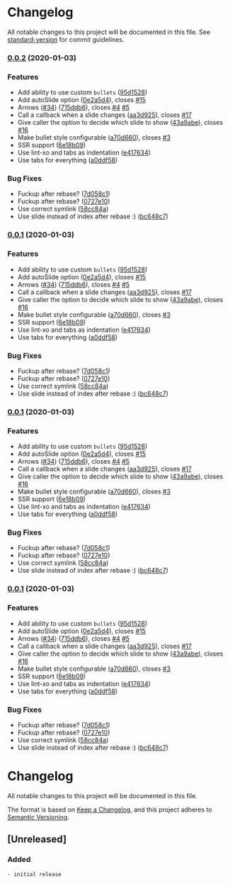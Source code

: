 # Changelog

All notable changes to this project will be documented in this file. See [standard-version](https://github.com/conventional-changelog/standard-version) for commit guidelines.

### [0.0.2](https://github.com/farbenmeer/react-spring-slider/compare/v0.0.1-alpha.0...v0.0.2) (2020-01-03)


### Features

* Add ability to use custom `bullets` ([95d1528](https://github.com/farbenmeer/react-spring-slider/commit/95d15282419582178771b384d8ef9c4b9f26c063))
* Add autoSlide option ([0e2a5d4](https://github.com/farbenmeer/react-spring-slider/commit/0e2a5d4cdf7d272abb0a770ffa6c5309e205b2f3)), closes [#15](https://github.com/farbenmeer/react-spring-slider/issues/15)
* Arrows ([#34](https://github.com/farbenmeer/react-spring-slider/issues/34)) ([715ddb6](https://github.com/farbenmeer/react-spring-slider/commit/715ddb69b53a76ced0cc681725d9bb1aeaa2512d)), closes [#4](https://github.com/farbenmeer/react-spring-slider/issues/4) [#5](https://github.com/farbenmeer/react-spring-slider/issues/5)
* Call a callback when a slide changes ([aa3d925](https://github.com/farbenmeer/react-spring-slider/commit/aa3d92556b44b3b37e535836deeb5ff1f94ca934)), closes [#17](https://github.com/farbenmeer/react-spring-slider/issues/17)
* Give caller the option to decide which slide to show ([43a9abe](https://github.com/farbenmeer/react-spring-slider/commit/43a9abe9cef51af49423cbf93dddf3d9e2a9864f)), closes [#16](https://github.com/farbenmeer/react-spring-slider/issues/16)
* Make bullet style configurable ([a70d660](https://github.com/farbenmeer/react-spring-slider/commit/a70d660ee680dade2a973ff8c017801f5f972396)), closes [#3](https://github.com/farbenmeer/react-spring-slider/issues/3)
* SSR support ([6e18b09](https://github.com/farbenmeer/react-spring-slider/commit/6e18b093744be31766b5a8030664c5ae81ae5799))
* Use lint-xo and tabs as indentation ([e417634](https://github.com/farbenmeer/react-spring-slider/commit/e4176349fa5648d74875834f4dc5279ba6205da5))
* Use tabs for everything ([a0ddf58](https://github.com/farbenmeer/react-spring-slider/commit/a0ddf58c4b49ca83d1b972b88acd28a0df1448e0))


### Bug Fixes

* Fuckup after rebase? ([7d058c1](https://github.com/farbenmeer/react-spring-slider/commit/7d058c16124a53b48514014401d90b19aa295750))
* Fuckup after rebase? ([0727e10](https://github.com/farbenmeer/react-spring-slider/commit/0727e1071c09f09a9dd5cba1dce5486a75517aa4))
* Use correct symlink ([58cc84a](https://github.com/farbenmeer/react-spring-slider/commit/58cc84a37a2cda823cb4ceaf24bf526dbbbea4ea))
* Use slide instead of index after rebase :) ([bc648c7](https://github.com/farbenmeer/react-spring-slider/commit/bc648c7c4daae3bb59022d091226e9f8ddd2675e))

### [0.0.1](https://github.com/farbenmeer/react-spring-slider/compare/v0.0.1-alpha.0...v0.0.1) (2020-01-03)


### Features

* Add ability to use custom `bullets` ([95d1528](https://github.com/farbenmeer/react-spring-slider/commit/95d15282419582178771b384d8ef9c4b9f26c063))
* Add autoSlide option ([0e2a5d4](https://github.com/farbenmeer/react-spring-slider/commit/0e2a5d4cdf7d272abb0a770ffa6c5309e205b2f3)), closes [#15](https://github.com/farbenmeer/react-spring-slider/issues/15)
* Arrows ([#34](https://github.com/farbenmeer/react-spring-slider/issues/34)) ([715ddb6](https://github.com/farbenmeer/react-spring-slider/commit/715ddb69b53a76ced0cc681725d9bb1aeaa2512d)), closes [#4](https://github.com/farbenmeer/react-spring-slider/issues/4) [#5](https://github.com/farbenmeer/react-spring-slider/issues/5)
* Call a callback when a slide changes ([aa3d925](https://github.com/farbenmeer/react-spring-slider/commit/aa3d92556b44b3b37e535836deeb5ff1f94ca934)), closes [#17](https://github.com/farbenmeer/react-spring-slider/issues/17)
* Give caller the option to decide which slide to show ([43a9abe](https://github.com/farbenmeer/react-spring-slider/commit/43a9abe9cef51af49423cbf93dddf3d9e2a9864f)), closes [#16](https://github.com/farbenmeer/react-spring-slider/issues/16)
* Make bullet style configurable ([a70d660](https://github.com/farbenmeer/react-spring-slider/commit/a70d660ee680dade2a973ff8c017801f5f972396)), closes [#3](https://github.com/farbenmeer/react-spring-slider/issues/3)
* SSR support ([6e18b09](https://github.com/farbenmeer/react-spring-slider/commit/6e18b093744be31766b5a8030664c5ae81ae5799))
* Use lint-xo and tabs as indentation ([e417634](https://github.com/farbenmeer/react-spring-slider/commit/e4176349fa5648d74875834f4dc5279ba6205da5))
* Use tabs for everything ([a0ddf58](https://github.com/farbenmeer/react-spring-slider/commit/a0ddf58c4b49ca83d1b972b88acd28a0df1448e0))


### Bug Fixes

* Fuckup after rebase? ([7d058c1](https://github.com/farbenmeer/react-spring-slider/commit/7d058c16124a53b48514014401d90b19aa295750))
* Fuckup after rebase? ([0727e10](https://github.com/farbenmeer/react-spring-slider/commit/0727e1071c09f09a9dd5cba1dce5486a75517aa4))
* Use correct symlink ([58cc84a](https://github.com/farbenmeer/react-spring-slider/commit/58cc84a37a2cda823cb4ceaf24bf526dbbbea4ea))
* Use slide instead of index after rebase :) ([bc648c7](https://github.com/farbenmeer/react-spring-slider/commit/bc648c7c4daae3bb59022d091226e9f8ddd2675e))

### [0.0.1](https://github.com/farbenmeer/react-spring-slider/compare/v0.0.1-alpha.0...v0.0.1) (2020-01-03)


### Features

* Add ability to use custom `bullets` ([95d1528](https://github.com/farbenmeer/react-spring-slider/commit/95d15282419582178771b384d8ef9c4b9f26c063))
* Add autoSlide option ([0e2a5d4](https://github.com/farbenmeer/react-spring-slider/commit/0e2a5d4cdf7d272abb0a770ffa6c5309e205b2f3)), closes [#15](https://github.com/farbenmeer/react-spring-slider/issues/15)
* Arrows ([#34](https://github.com/farbenmeer/react-spring-slider/issues/34)) ([715ddb6](https://github.com/farbenmeer/react-spring-slider/commit/715ddb69b53a76ced0cc681725d9bb1aeaa2512d)), closes [#4](https://github.com/farbenmeer/react-spring-slider/issues/4) [#5](https://github.com/farbenmeer/react-spring-slider/issues/5)
* Call a callback when a slide changes ([aa3d925](https://github.com/farbenmeer/react-spring-slider/commit/aa3d92556b44b3b37e535836deeb5ff1f94ca934)), closes [#17](https://github.com/farbenmeer/react-spring-slider/issues/17)
* Give caller the option to decide which slide to show ([43a9abe](https://github.com/farbenmeer/react-spring-slider/commit/43a9abe9cef51af49423cbf93dddf3d9e2a9864f)), closes [#16](https://github.com/farbenmeer/react-spring-slider/issues/16)
* Make bullet style configurable ([a70d660](https://github.com/farbenmeer/react-spring-slider/commit/a70d660ee680dade2a973ff8c017801f5f972396)), closes [#3](https://github.com/farbenmeer/react-spring-slider/issues/3)
* SSR support ([6e18b09](https://github.com/farbenmeer/react-spring-slider/commit/6e18b093744be31766b5a8030664c5ae81ae5799))
* Use lint-xo and tabs as indentation ([e417634](https://github.com/farbenmeer/react-spring-slider/commit/e4176349fa5648d74875834f4dc5279ba6205da5))
* Use tabs for everything ([a0ddf58](https://github.com/farbenmeer/react-spring-slider/commit/a0ddf58c4b49ca83d1b972b88acd28a0df1448e0))


### Bug Fixes

* Fuckup after rebase? ([7d058c1](https://github.com/farbenmeer/react-spring-slider/commit/7d058c16124a53b48514014401d90b19aa295750))
* Fuckup after rebase? ([0727e10](https://github.com/farbenmeer/react-spring-slider/commit/0727e1071c09f09a9dd5cba1dce5486a75517aa4))
* Use correct symlink ([58cc84a](https://github.com/farbenmeer/react-spring-slider/commit/58cc84a37a2cda823cb4ceaf24bf526dbbbea4ea))
* Use slide instead of index after rebase :) ([bc648c7](https://github.com/farbenmeer/react-spring-slider/commit/bc648c7c4daae3bb59022d091226e9f8ddd2675e))

### [0.0.1](https://github.com/farbenmeer/react-spring-slider/compare/v0.0.1-alpha.0...v0.0.1) (2020-01-03)


### Features

* Add ability to use custom `bullets` ([95d1528](https://github.com/farbenmeer/react-spring-slider/commit/95d15282419582178771b384d8ef9c4b9f26c063))
* Add autoSlide option ([0e2a5d4](https://github.com/farbenmeer/react-spring-slider/commit/0e2a5d4cdf7d272abb0a770ffa6c5309e205b2f3)), closes [#15](https://github.com/farbenmeer/react-spring-slider/issues/15)
* Arrows ([#34](https://github.com/farbenmeer/react-spring-slider/issues/34)) ([715ddb6](https://github.com/farbenmeer/react-spring-slider/commit/715ddb69b53a76ced0cc681725d9bb1aeaa2512d)), closes [#4](https://github.com/farbenmeer/react-spring-slider/issues/4) [#5](https://github.com/farbenmeer/react-spring-slider/issues/5)
* Call a callback when a slide changes ([aa3d925](https://github.com/farbenmeer/react-spring-slider/commit/aa3d92556b44b3b37e535836deeb5ff1f94ca934)), closes [#17](https://github.com/farbenmeer/react-spring-slider/issues/17)
* Give caller the option to decide which slide to show ([43a9abe](https://github.com/farbenmeer/react-spring-slider/commit/43a9abe9cef51af49423cbf93dddf3d9e2a9864f)), closes [#16](https://github.com/farbenmeer/react-spring-slider/issues/16)
* Make bullet style configurable ([a70d660](https://github.com/farbenmeer/react-spring-slider/commit/a70d660ee680dade2a973ff8c017801f5f972396)), closes [#3](https://github.com/farbenmeer/react-spring-slider/issues/3)
* SSR support ([6e18b09](https://github.com/farbenmeer/react-spring-slider/commit/6e18b093744be31766b5a8030664c5ae81ae5799))
* Use lint-xo and tabs as indentation ([e417634](https://github.com/farbenmeer/react-spring-slider/commit/e4176349fa5648d74875834f4dc5279ba6205da5))
* Use tabs for everything ([a0ddf58](https://github.com/farbenmeer/react-spring-slider/commit/a0ddf58c4b49ca83d1b972b88acd28a0df1448e0))


### Bug Fixes

* Fuckup after rebase? ([7d058c1](https://github.com/farbenmeer/react-spring-slider/commit/7d058c16124a53b48514014401d90b19aa295750))
* Fuckup after rebase? ([0727e10](https://github.com/farbenmeer/react-spring-slider/commit/0727e1071c09f09a9dd5cba1dce5486a75517aa4))
* Use correct symlink ([58cc84a](https://github.com/farbenmeer/react-spring-slider/commit/58cc84a37a2cda823cb4ceaf24bf526dbbbea4ea))
* Use slide instead of index after rebase :) ([bc648c7](https://github.com/farbenmeer/react-spring-slider/commit/bc648c7c4daae3bb59022d091226e9f8ddd2675e))

# Changelog
All notable changes to this project will be documented in this file.

The format is based on [Keep a Changelog](https://keepachangelog.com/en/1.0.0),
and this project adheres to [Semantic Versioning](https://semver.org/spec/v2.0.0.html).

## [Unreleased]
### Added
	- initial release

